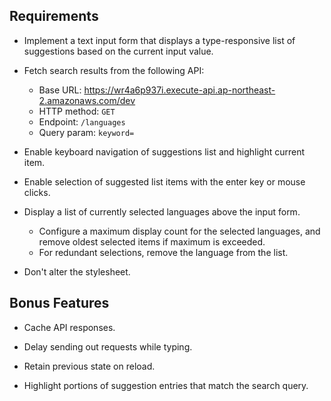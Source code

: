 ## Requirements

- Implement a text input form that displays a type-responsive list of suggestions based on the current input value.

- Fetch search results from the following API:

  - Base URL: https://wr4a6p937i.execute-api.ap-northeast-2.amazonaws.com/dev
  - HTTP method: `GET`
  - Endpoint: `/languages`
  - Query param: `keyword=`

- Enable keyboard navigation of suggestions list and highlight current item.

- Enable selection of suggested list items with the enter key or mouse clicks.

- Display a list of currently selected languages above the input form.

  - Configure a maximum display count for the selected languages, and remove oldest selected items if maximum is exceeded.
  - For redundant selections, remove the language from the list.

- Don't alter the stylesheet.

## Bonus Features

- Cache API responses.

- Delay sending out requests while typing.

- Retain previous state on reload.

- Highlight portions of suggestion entries that match the search query.
